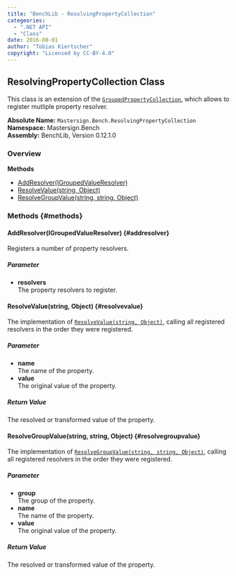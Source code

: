 ```yaml
---
title: "BenchLib - ResolvingPropertyCollection"
categeories:
  - ".NET API"
  - "Class"
date: 2016-08-01
author: "Tobias Kiertscher"
copyright: "Licensed by CC-BY-4.0"
---
```


## ResolvingPropertyCollection Class
This class is an extension of the  [`GroupedPropertyCollection`](/clr-api/mastersign-bench-groupedpropertycollection/), which allows to register mutliple property resolver. 

**Absolute Name:** `Mastersign.Bench.ResolvingPropertyCollection`  
**Namespace:** Mastersign.Bench  
**Assembly:** BenchLib, Version 0.12.1.0



### Overview
**Methods**

* [AddResolver(IGroupedValueResolver)](#addresolver)
* [ResolveValue(string, Object)](#resolvevalue)
* [ResolveGroupValue(string, string, Object)](#resolvegroupvalue)

### Methods {#methods}

#### AddResolver(IGroupedValueResolver) {#addresolver}
Registers a number of property resolvers. 

##### Parameter

* **resolvers**  
  The property resolvers to register.

#### ResolveValue(string, Object) {#resolvevalue}
The implementation of  [`ResolveValue(string, Object)`](/clr-api/mastersign-bench-groupedpropertycollection/#resolvevalue), calling all registered resolvers in the order they were registered. 

##### Parameter

* **name**  
  The name of the property.
* **value**  
  The original value of the property.

##### Return Value
The resolved or transformed value of the property.

#### ResolveGroupValue(string, string, Object) {#resolvegroupvalue}
The implementation of  [`ResolveGroupValue(string, string, Object)`](/clr-api/mastersign-bench-groupedpropertycollection/#resolvegroupvalue), calling all registered resolvers in the order they were registered. 

##### Parameter

* **group**  
  The group of the property.
* **name**  
  The name of the property.
* **value**  
  The original value of the property.

##### Return Value
The resolved or transformed value of the property.

